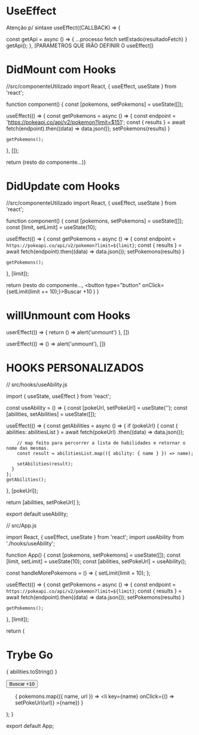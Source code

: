 # UseEffect
Atenção p/ sintaxe
useEffect((CALLBACK) => {
  <!-- CASO TENHA UMA FUNÇÃO ASYNC, DEVE CRIADA SER EXECUTADA AQUI -->
  const getApi = async () => {
    ...processo fetch
    <!-- CASO SEJA SETADO NO ESTADO... -->
    setEstado(resultadoFetch)
  }
  getApi();
}, [PARAMETROS QUE IRÃO DEFINIR O useEffect])

# DidMount com Hooks
//src/componenteUtilizado
import React, { useEffect, useState } from 'react';

function component() {
  const [pokemons, setPokemons] = useState([]);

  useEffect(() => {
     const getPokemons = async () => {
      const endpoint = 'https://pokeapi.co/api/v2/pokemon?limit=$151';
      const { results } = await fetch(endpoint).then((data) => data.json());
      setPokemons(results)
    }

    getPokemons();
  }, []);

  return (resto do componente...)}
<!-- O QUE DEFINE SER DIDMOUNT É O [] VAZIO COMO PARÂMETRO DO useEffect -->

# DidUpdate com Hooks
//src/componenteUtilizado
import React, { useEffect, useState } from 'react';

function component() {
  const [pokemons, setPokemons] = useState([]);
  const [limit, setLimit] = useState(10);

  useEffect(() => {
     const getPokemons = async () => {
      const endpoint = `https://pokeapi.co/api/v2/pokemon?limit=${limit}`;
      const { results } = await fetch(endpoint).then((data) => data.json());
      setPokemons(results)
    }

    getPokemons();
  }, [limit]);

  return (resto do componente...,
    <button type="button" onClick={setLimit(limit += 10);}>Buscar +10</button>
  )
}
<!-- TODA VEZ QUE O [limit](ESTADO DO COMPONENTE) for atualizado, useEffect será chamado -->

# willUnmount com Hooks
<!-- BASTA UTILIZAR O RETURN -->

userEffect(() => {
  return () => alert('unmount')
}, [])

<!-- OU... -->

userEffect(() => () => alert('unmount'), [])


# HOOKS PERSONALIZADOS
<!-- AQUI É CRIADO UM HOOK PERSONALIZADO. ELE TERÁ SEU PRÓPRIO ESTADO PARA TRABALHAR. INICIALMENTE, ELES COMEÇAM COMO VAZIOS, MAS PODEM SER ACIONADOS ATRAVÉS DOS "COMANDOS E RESULTADOS" QUE SERÃO EXPORTADOS COM return [abilities, setPokeUrl]. abilities É O RETORNO DA API DEPOIS DE TRATADO E SETADO NO ESTADO. setPokeUrl É O COMANDO QUE AO SER EXPORTADO, PERMITE QUE O COMPONENTE EXTERNO CONTROLE ESSE ESTADO. -->
<!-- ***PS: HOOKS POR CONVENÇÃO SE INICIAM COM use (ex: userAbility)*** -->
// src/hooks/useAbility.js

import { useState, useEffect } from 'react';

const useAbility = () => {
  const [pokeUrl, setPokeUrl] = useState('');
  const [abilities, setAbilities] = useState([]);

  useEffect(() => {
    const getAbilities = async () => {
      if (pokeUrl) {
        const { abilities: abilitiesList } = await fetch(pokeUrl)
        .then((data) => data.json());

        // map feito para percorrer a lista de habilidades e retornar o nome das mesmas.
        const result = abilitiesList.map(({ ability: { name } }) => name);

        setAbilities(result);
      }
    };
    getAbilities();
  }, [pokeUrl]);
  
  return [abilities, setPokeUrl]
};

export default useAbility;

<!-- ------------------------------------------------------------------------------------------- -->

// src/App.js
<!-- REPARE QUE AGORA, AO IMPORTAR useAbility, ESTE COMPONENTE CONSEGUE ACESSO TANTO AS INFORMAÇÕES CONTIDAS NAQUELE COMPONENTE (abilities), QUANTO CONTROLE  DE DETERMINADA CHAVE DO ESTADO (setPokeUrl), QUE SERÁ ATIVADA AO CLICAR EM DETERMINADO POKE E RETORNARÁ AS abilities DO MESMO -->
import React, { useEffect, useState } from 'react';
import useAbility from './hooks/useAbility';

function App() {
  const [pokemons, setPokemons] = useState([]);
  const [limit, setLimit] = useState(10);
  const [abilities, setPokeUrl] = useAbility();

  const handleMorePokemons = () => {
    setLimit(limit + 10);
  };

  useEffect(() => {
    const getPokemons = async () => {
     const endpoint = `https://pokeapi.co/api/v2/pokemon?limit=${limit}`;
     const { results } = await fetch(endpoint).then((data) => data.json());
     setPokemons(results)
    }

    getPokemons();
  }, [limit]);
 
  return (
    <div>
      <h1>Trybe Go</h1>
      <p>{ abilities.toString() }</p>
      <button type="button" onClick={handleMorePokemons}>Buscar +10</button>
      <ul>
        {
          pokemons.map(({ name, url }) => <li key={name} onClick={() => setPokeUrl(url)} >{name}</li>)
        }
      </ul>
    </div>
  );
}

export default App;